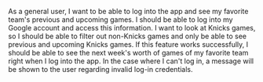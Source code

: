As a general user, I want to be able to log into the app and see my favorite team's previous and upcoming games. I should be able to log into my Google account and access this information. I want to look at Knicks games, so I should be able to filter out non-Knicks games and only be able to see previous and upcoming Knicks games. If this feature works successfully, I should be able to see the next week's worth of games of my favorite team right when I log into the app. In the case where I can't log in, a message will be shown to the user regarding invalid log-in credentials.